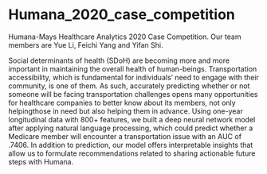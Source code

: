 # Humana_2020_case_competition
Humana-Mays Healthcare Analytics 2020 Case Competition. Our team members are Yue Li, Feichi Yang and Yifan Shi.

Social determinants of health (SDoH) are becoming more and more important in maintaining the overall health of human-beings. Transportation accessibility, which is fundamental for individuals’ need to engage with their community, is one of them. As such, accurately predicting whether or not someone will be facing transportation challenges opens many opportunities for healthcare companies to better know about its members, not only helpingthose in need but also helping them in advance. Using one-year longitudinal data with 800+ features, we built a deep neural network model after applying natural language processing, which could predict whether a Medicare member will encounter a transportation issue with an AUC of .7406. In addition to prediction, our model offers interpretable insights that allow us to formulate recommendations related to sharing actionable future steps with Humana.
